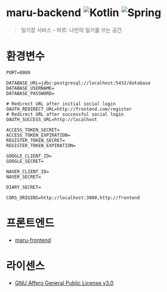 # maru-backend ![Kotlin](https://img.shields.io/badge/kotlin-%237F52FF.svg?logo=kotlin&logoColor=white) 	![Spring](https://img.shields.io/badge/spring-%236DB33F.svg?logo=spring&logoColor=white)

> 일기장 서비스 - 마루: 나만의 일기를 쓰는 공간.

# 환경변수
```dotenv
PORT=8080

DATABASE_URL=jdbc:postgresql://localhost:5432/database
DATABASE_USERNAME=
DATABASE_PASSWORD=

# Redirect URL after initial social login
OAUTH_REDIRECT_URL=http://frontend.com/register
# Redirect URL after successful social login
OAUTH_SUCCESS_URL=http://localhost

ACCESS_TOKEN_SECRET=
ACCESS_TOKEN_EXPIRATION=
REGISTER_TOKEN_SECRET=
REGISTER_TOKEN_EXPIRATION=

GOOGLE_CLIENT_ID=
GOOGLE_SECRET=

NAVER_CLIENT_ID=
NAVER_SECRET=

DIARY_SECRET=

CORS_ORIGINS=http://localhost:3000,http://frontend
```

# 프론트엔드

- [maru-frontend](https://github.com/SkyLightQP/maru-frontend)

# 라이센스

- [GNU Affero General Public License v3.0](./LICENSE)

